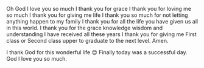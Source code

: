 Oh God I love you so much I thank you for grace I thank you for loving me so much I thank you for giving me life I thank you so much for not letting anything happen to my family I thank you for all the life you have given us all in this world.
I thank you for the grace knowledge wisdom and understanding I have received all these years I thank you for giving me First class or Second class upper to graduate to the next level. 
Amen.

I thank God for this wonderful life 😊
Finally today was a successful day. God I love you so much.